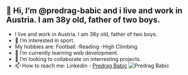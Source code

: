 ## 👋 Hi, I’m @predrag-babic and i live and work in Austria. I am 38y old, father of two boys.
- I live and work in Austria. I am 38y old, father of two boys.
- 👀 I’m interested in sport.
- My hobbies are:
    Football
   -Reading
   -High Climbing
- 🌱 I’m currently learning web development.
- 💞️ I’m looking to collaborate on interresting projects.
- 📫 How to reach me: Linkedin - [Predrag Babic](https://www.linkedin.com/in/predrag-babic-4bb382244/)
  ![Predrag Babic](./MicrosoftTeams-Tactix.png)


<!---
predrag-babic/predrag-babic is a ✨ special ✨ repository because its `README.md` (this file) appears on your GitHub profile.
You can click the Preview link to take a look at your changes.
--->
